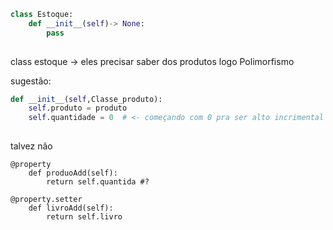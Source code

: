 ``` python
class Estoque:
	def __init__(self)-> None:
		pass
		
```


class estoque -> eles precisar saber dos produtos logo Polimorfismo

sugestão:
```python
def __init__(self,Classe_produto):
	self.produto = produto 
	self.quantidade = 0  # <- começando com 0 pra ser alto incrimental
	
```



talvez não 
```pyhton
@property
    def produoAdd(self):
        return self.quantida #?
```

```pyhton
@property.setter
    def livroAdd(self):
        return self.livro
```